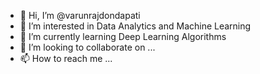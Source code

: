 - 👋 Hi, I’m @varunrajdondapati
- 👀 I’m interested in Data Analytics and Machine Learning
- 🌱 I’m currently learning Deep Learning Algorithms
- 💞️ I’m looking to collaborate on ...
- 📫 How to reach me ...

<!---
varunrajdondapati/varunrajdondapati is a ✨ special ✨ repository because its `README.md` (this file) appears on your GitHub profile.
You can click the Preview link to take a look at your changes.
--->
